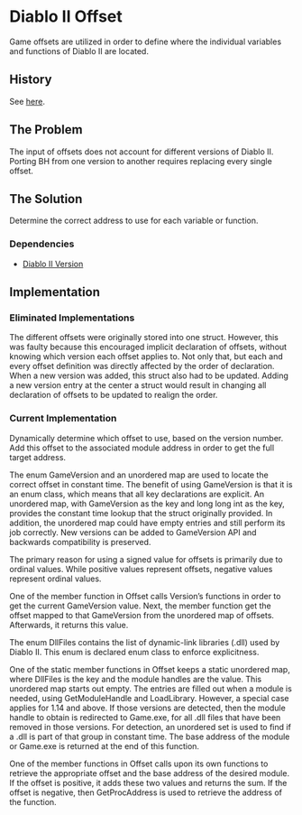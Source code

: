 # Diablo II Offset

Game offsets are utilized in order to define where the individual variables and functions of Diablo II are located.

## History

See [here](../Version).

## The Problem

The input of offsets does not account for different versions of Diablo II. Porting BH from one version to another requires replacing every single offset.

## The Solution

Determine the correct address to use for each variable or function.

### Dependencies

- [Diablo II Version](../Version)

## Implementation

### Eliminated Implementations

The different offsets were originally stored into one struct. However, this was faulty because this encouraged implicit declaration of offsets, without knowing which version each offset applies to. Not only that, but each and every offset definition was directly affected by the order of declaration. When a new version was added, this struct also had to be updated. Adding a new version entry at the center a struct would result in changing all declaration of offsets to be updated to realign the order.

### Current Implementation

Dynamically determine which offset to use, based on the version number. Add this offset to the associated module address in order to get the full target address.

The enum GameVersion and an unordered map are used to locate the correct offset in constant time. The benefit of using GameVersion is that it is an enum class, which means that all key declarations are explicit. An unordered map, with GameVersion as the key and long long int as the key, provides the constant time lookup that the struct originally provided. In addition, the unordered map could have empty entries and still perform its job correctly. New versions can be added to GameVersion API and backwards compatibility is preserved.

The primary reason for using a signed value for offsets is primarily due to ordinal values. While positive values represent offsets, negative values represent ordinal values.

One of the member function in Offset calls Version’s functions in order to get the current GameVersion value. Next, the member function get the offset mapped to that GameVersion from the unordered map of offsets. Afterwards, it returns this value.

The enum DllFiles contains the list of dynamic-link libraries (.dll) used by Diablo II. This enum is declared enum class to enforce explicitness.

One of the static member functions in Offset keeps a static unordered map, where DllFiles is the key and the module handles are the value.  This unordered map starts out empty. The entries are filled out when a module is needed, using GetModuleHandle and LoadLibrary. However, a special case applies for 1.14 and above. If those versions are detected, then the module handle to obtain is redirected to Game.exe, for all .dll files that have been removed in those versions. For detection, an unordered set is used to find if a .dll is part of that group in constant time. The base address of the module or Game.exe is returned at the end of this function.

One of the member functions in Offset calls upon its own functions to retrieve the appropriate offset and the base address of the desired module. If the offset is positive, it adds these two values and returns the sum. If the offset is negative, then GetProcAddress is used to retrieve the address of the function.
